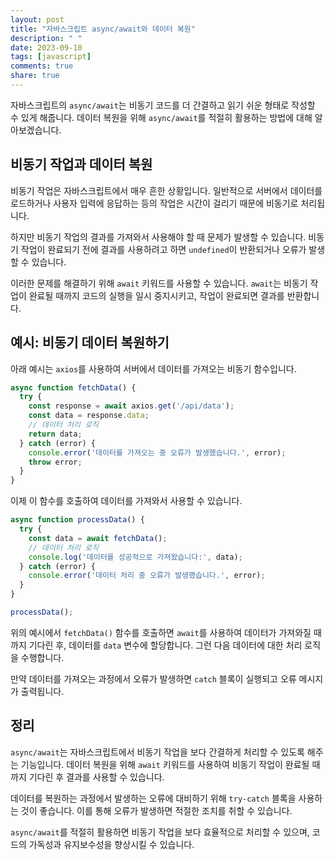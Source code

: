 ```yaml
---
layout: post
title: "자바스크립트 async/await와 데이터 복원"
description: " "
date: 2023-09-10
tags: [javascript]
comments: true
share: true
---
```


자바스크립트의 `async/await`는 비동기 코드를 더 간결하고 읽기 쉬운 형태로 작성할 수 있게 해줍니다. 데이터 복원을 위해 `async/await`를 적절히 활용하는 방법에 대해 알아보겠습니다.

## 비동기 작업과 데이터 복원

비동기 작업은 자바스크립트에서 매우 흔한 상황입니다. 일반적으로 서버에서 데이터를 로드하거나 사용자 입력에 응답하는 등의 작업은 시간이 걸리기 때문에 비동기로 처리됩니다.

하지만 비동기 작업의 결과를 가져와서 사용해야 할 때 문제가 발생할 수 있습니다. 비동기 작업이 완료되기 전에 결과를 사용하려고 하면 `undefined`이 반환되거나 오류가 발생할 수 있습니다.

이러한 문제를 해결하기 위해 `await` 키워드를 사용할 수 있습니다. `await`는 비동기 작업이 완료될 때까지 코드의 실행을 일시 중지시키고, 작업이 완료되면 결과를 반환합니다.

## 예시: 비동기 데이터 복원하기

아래 예시는 `axios`를 사용하여 서버에서 데이터를 가져오는 비동기 함수입니다.

```javascript
async function fetchData() {
  try {
    const response = await axios.get('/api/data');
    const data = response.data;
    // 데이터 처리 로직
    return data;
  } catch (error) {
    console.error('데이터를 가져오는 중 오류가 발생했습니다.', error);
    throw error;
  }
}
```

이제 이 함수를 호출하여 데이터를 가져와서 사용할 수 있습니다. 

```javascript
async function processData() {
  try {
    const data = await fetchData();
    // 데이터 처리 로직
    console.log('데이터를 성공적으로 가져왔습니다:', data);
  } catch (error) {
    console.error('데이터 처리 중 오류가 발생했습니다.', error);
  }
}

processData();
```

위의 예시에서 `fetchData()` 함수를 호출하면 `await`를 사용하여 데이터가 가져와질 때까지 기다린 후, 데이터를 `data` 변수에 할당합니다. 그런 다음 데이터에 대한 처리 로직을 수행합니다.

만약 데이터를 가져오는 과정에서 오류가 발생하면 `catch` 블록이 실행되고 오류 메시지가 출력됩니다.

## 정리

`async/await`는 자바스크립트에서 비동기 작업을 보다 간결하게 처리할 수 있도록 해주는 기능입니다. 데이터 복원을 위해 `await` 키워드를 사용하여 비동기 작업이 완료될 때까지 기다린 후 결과를 사용할 수 있습니다.

데이터를 복원하는 과정에서 발생하는 오류에 대비하기 위해 `try-catch` 블록을 사용하는 것이 좋습니다. 이를 통해 오류가 발생하면 적절한 조치를 취할 수 있습니다.

`async/await`를 적절히 활용하면 비동기 작업을 보다 효율적으로 처리할 수 있으며, 코드의 가독성과 유지보수성을 향상시킬 수 있습니다.